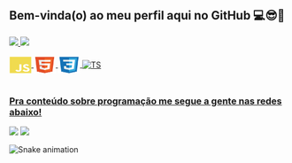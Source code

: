 ## Bem-vinda(o) ao meu perfil aqui no GitHub 💻😎🤘

<div>
  <a href="https://github.com/JonMacena">
  <img height="180em" src="https://github-readme-stats.vercel.app/api?username=JonMacena&show_icons=true&theme=dark&include_all_commits=true&count_private=true"/>
  <img height="180em" src="https://github-readme-stats.vercel.app/api/top-langs/?username=JonMacena&layout=compact&langs_count=6&theme=dark"/>
</div>
<div style="display: inline_block"><br>
  <img align="center" alt="Js" height="30" width="40" src="https://raw.githubusercontent.com/devicons/devicon/master/icons/javascript/javascript-plain.svg">
  <img align="center" alt="HTML" height="30" width="40" src="https://raw.githubusercontent.com/devicons/devicon/master/icons/html5/html5-original.svg">
  <img align="center" alt="CSS" height="30" width="40" src="https://raw.githubusercontent.com/devicons/devicon/master/icons/css3/css3-original.svg">
  <img align="center" alt="TS" height="30" width="40" src="https://cdn.jsdelivr.net/gh/devicons/devicon/icons/typescript/typescript-plain.svg">
</div>
 
 <br>
 
  ### Pra conteúdo sobre programação me segue a gente nas redes abaixo!
 
<div> 
  <a href="https://www.linkedin.com/in/jonathan-macena-215172a2/" target"_blank"> <img src="https://img.shields.io/badge/-LinkedIn-%230077B5?style=for-the-badge&logo=linkedin&logoColor=white"></a> 
  <a href = "mailto:jonathan.o.macena@hotmail.com"><img src="https://img.shields.io/badge/-hotmail-%23333?style=for-the-badge&logo=microsoft&logoColor=white" target="_blank"></a>
 
  ![Snake animation](https://github.com/JonMacena/JonMacena/blob/output/github-contribution-grid-snake.svg)

</div>
